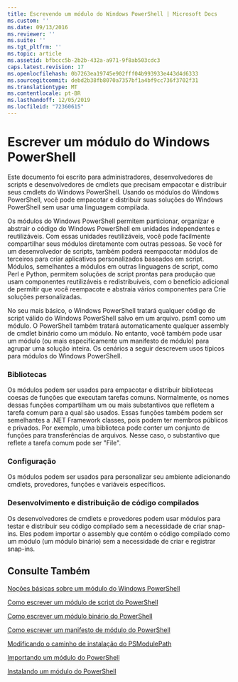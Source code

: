 ```yaml
---
title: Escrevendo um módulo do Windows PowerShell | Microsoft Docs
ms.custom: ''
ms.date: 09/13/2016
ms.reviewer: ''
ms.suite: ''
ms.tgt_pltfrm: ''
ms.topic: article
ms.assetid: bfbccc5b-2b2b-432a-a971-9f8ab503cdc3
caps.latest.revision: 17
ms.openlocfilehash: 0b7263ea19745e902fff04b993933e443d4d6333
ms.sourcegitcommit: debd2b38fb8070a7357bf1a4bf9cc736f3702f31
ms.translationtype: MT
ms.contentlocale: pt-BR
ms.lasthandoff: 12/05/2019
ms.locfileid: "72360615"
---
```

# <a name="writing-a-windows-powershell-module"></a>Escrever um módulo do Windows PowerShell

Este documento foi escrito para administradores, desenvolvedores de scripts e desenvolvedores de cmdlets que precisam empacotar e distribuir seus cmdlets do Windows PowerShell. Usando os módulos do Windows PowerShell, você pode empacotar e distribuir suas soluções do Windows PowerShell sem usar uma linguagem compilada.

Os módulos do Windows PowerShell permitem particionar, organizar e abstrair o código do Windows PowerShell em unidades independentes e reutilizáveis. Com essas unidades reutilizáveis, você pode facilmente compartilhar seus módulos diretamente com outras pessoas. Se você for um desenvolvedor de scripts, também poderá reempacotar módulos de terceiros para criar aplicativos personalizados baseados em script. Módulos, semelhantes a módulos em outras linguagens de script, como Perl e Python, permitem soluções de script prontas para produção que usam componentes reutilizáveis e redistribuíveis, com o benefício adicional de permitir que você reempacote e abstraia vários componentes para Crie soluções personalizadas.

No seu mais básico, o Windows PowerShell tratará qualquer código de script válido do Windows PowerShell salvo em um arquivo. psm1 como um módulo. O PowerShell também tratará automaticamente qualquer assembly de cmdlet binário como um módulo. No entanto, você também pode usar um módulo (ou mais especificamente um manifesto de módulo) para agrupar uma solução inteira. Os cenários a seguir descrevem usos típicos para módulos do Windows PowerShell.

### <a name="libraries"></a>Bibliotecas

Os módulos podem ser usados para empacotar e distribuir bibliotecas coesas de funções que executam tarefas comuns. Normalmente, os nomes dessas funções compartilham um ou mais substantivos que refletem a tarefa comum para a qual são usados. Essas funções também podem ser semelhantes a .NET Framework classes, pois podem ter membros públicos e privados. Por exemplo, uma biblioteca pode conter um conjunto de funções para transferências de arquivos. Nesse caso, o substantivo que reflete a tarefa comum pode ser "File".

### <a name="configuration"></a>Configuração

Os módulos podem ser usados para personalizar seu ambiente adicionando cmdlets, provedores, funções e variáveis específicos.

### <a name="compiled-code-development-and-distribution"></a>Desenvolvimento e distribuição de código compilados

Os desenvolvedores de cmdlets e provedores podem usar módulos para testar e distribuir seu código compilado sem a necessidade de criar snap-ins. Eles podem importar o assembly que contém o código compilado como um módulo (um módulo binário) sem a necessidade de criar e registrar snap-ins.

## <a name="see-also"></a>Consulte Também

[Noções básicas sobre um módulo do Windows PowerShell](./understanding-a-windows-powershell-module.md)

[Como escrever um módulo de script do PowerShell](./how-to-write-a-powershell-script-module.md)

[Como escrever um módulo binário do PowerShell](./how-to-write-a-powershell-binary-module.md)

[Como escrever um manifesto de módulo do PowerShell](how-to-write-a-powershell-module-manifest.md)

[Modificando o caminho de instalação do PSModulePath](./modifying-the-psmodulepath-installation-path.md)

[Importando um módulo do PowerShell](./importing-a-powershell-module.md)

[Instalando um módulo do PowerShell](./installing-a-powershell-module.md)
